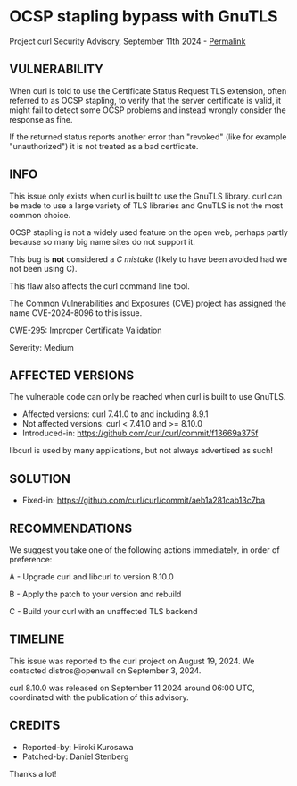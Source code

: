 OCSP stapling bypass with GnuTLS
================================

Project curl Security Advisory, September 11th 2024 -
[Permalink](https://curl.se/docs/CVE-2024-8096.html)

VULNERABILITY
-------------

When curl is told to use the Certificate Status Request TLS extension, often
referred to as OCSP stapling, to verify that the server certificate is valid,
it might fail to detect some OCSP problems and instead wrongly consider the
response as fine.

If the returned status reports another error than "revoked" (like for example
"unauthorized") it is not treated as a bad certficate.

INFO
----

This issue only exists when curl is built to use the GnuTLS library. curl can
be made to use a large variety of TLS libraries and GnuTLS is not the most
common choice.

OCSP stapling is not a widely used feature on the open web, perhaps partly
because so many big name sites do not support it.

This bug is **not** considered a *C mistake* (likely to have been avoided had
we not been using C).

This flaw also affects the curl command line tool.

The Common Vulnerabilities and Exposures (CVE) project has assigned the name
CVE-2024-8096 to this issue.

CWE-295: Improper Certificate Validation

Severity: Medium

AFFECTED VERSIONS
-----------------

The vulnerable code can only be reached when curl is built to use GnuTLS.

- Affected versions: curl 7.41.0 to and including 8.9.1
- Not affected versions: curl < 7.41.0 and >= 8.10.0
- Introduced-in: https://github.com/curl/curl/commit/f13669a375f

libcurl is used by many applications, but not always advertised as such!

SOLUTION
------------

- Fixed-in: https://github.com/curl/curl/commit/aeb1a281cab13c7ba

RECOMMENDATIONS
---------------

We suggest you take one of the following actions immediately, in order of
preference:

 A - Upgrade curl and libcurl to version 8.10.0

 B - Apply the patch to your version and rebuild

 C - Build your curl with an unaffected TLS backend

TIMELINE
---------

This issue was reported to the curl project on August 19, 2024. We contacted
distros@openwall on September 3, 2024.

curl 8.10.0 was released on September 11 2024 around 06:00 UTC, coordinated
with the publication of this advisory.

CREDITS
-------

- Reported-by: Hiroki Kurosawa
- Patched-by: Daniel Stenberg

Thanks a lot!
